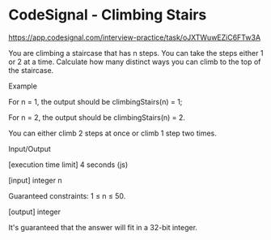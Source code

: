 # CodeSignal - Climbing Stairs

<https://app.codesignal.com/interview-practice/task/oJXTWuwEZiC6FTw3A>

You are climbing a staircase that has n steps. You can take the steps either 1 or 2 at a time. Calculate how many distinct ways you can climb to the top of the staircase.

Example

For n = 1, the output should be
climbingStairs(n) = 1;

For n = 2, the output should be
climbingStairs(n) = 2.

You can either climb 2 steps at once or climb 1 step two times.

Input/Output

[execution time limit] 4 seconds (js)

[input] integer n

Guaranteed constraints:
1 ≤ n ≤ 50.

[output] integer

It's guaranteed that the answer will fit in a 32-bit integer.